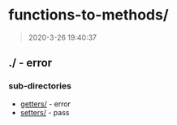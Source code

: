# functions-to-methods/

> 2020-3-26 19:40:37 

## ./ - error


### sub-directories

* [getters/](./getters/REVIEW.md) - error
* [setters/](./setters/REVIEW.md) - pass

